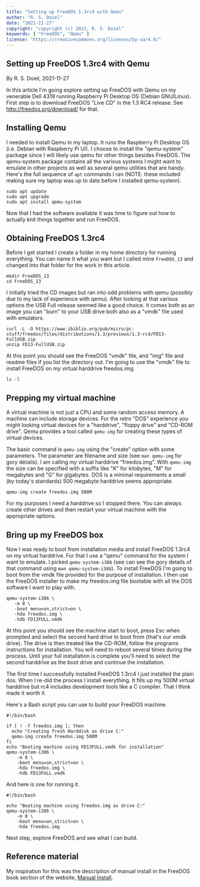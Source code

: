 ```yaml
---
title: "Setting up FreeDOS 1.3rc4 with Qemu"
author: "R. S. Doiel"
date: "2021-11-27"
copyright: "copyright (c) 2021, R. S. Doiel"
keywords: [ "FreeDOS", "Qemu" ]
license: "https://creativecommons.org/licenses/by-sa/4.0/"
---
```


Setting up FreeDOS 1.3rc4 with Qemu
-----------------------------------

By R. S. Doiel, 2021-11-27

In this article I'm going explore setting up FreeDOS with Qemu
on my venerable Dell 4319 running Raspberry Pi Desktop OS (Debian
GNU/Linux).  First step is to download FreeDOS "Live CD" in the
1.3 RC4 release. See http://freedos.org/download/ for that.

Installing Qemu
---------------

I needed to install Qemu in my laptop. It runs the Raspberry Pi
Desktop OS (i.e. Debian with Raspberry Pi UI). I choose to install
the "qemu-system" package since I will likely use qemu for other
things besides FreeDOS. The qemu-system package contains all the
various systems I might want to emulate in other projects as well
as several qemu utilities that are handy.  Here's the full sequence
of `apt` commands I ran (NOTE: these included making sure my laptop
was up to date before I installed qemu-system).

~~~
sudo apt update
sudo apt upgrade
sudo apt install qemu-system
~~~

Now that I had the software available it was time to figure out
how to actually knit things together and run FreeDOS.


Obtaining FreeDOS 1.3rc4
------------------------

Before I get started I create a folder in my home directory
for running everything. You can name it what you want
but I called mine `FreeDOS_13` and changed into that folder
for the work in this article.

~~~
mkdir FreeDOS_13
cd FreeDOS_13
~~~

I initially tried the CD images but ran into odd problems with
qemu (possibly due to my lack of experience with qemu).
After looking at that various options the USB Full release
seemed like a good choice. It comes both as an image you can
"burn" to your USB drive both also as a "vmdk" file used with
emulators.

~~~
curl -L -O https://www.ibiblio.org/pub/micro/pc-stuff/freedos/files/distributions/1.3/previews/1.3-rc4/FD13-FullUSB.zip
unzip FD13-FullUSB.zip
~~~

At this point you should see the FreeDOS "vmdk" file, and "img" file and readme files if you list the directory out. I'm going to use the "vmdk" file to install FreeDOS on my virtual harddrive freedos.img.

~~~
ls -l 
~~~

Prepping my virtual machine
---------------------------

A virtual machine is not just a CPU and some random
access memory. A machine can include storage devices. For
the retro "DOS" experience you might looking virtual devices
for a "harddrive", "floppy drive" and "CD-ROM drive". 
Qemu provides a tool called `qemu-img` for creating 
these types of virtual devices.

The basic command is `qemu-img` using the "create" option with
some parameters.  The parameter are filename and size (see
`man qemu-img` for gory details). I am calling my virtual
harddrive "freedos.img".  With `qemu-img` the size can be
specified with a suffix like "K" for kilobytes,  "M" for
megabytes and "G" for gigabytes. DOS is a minimal requirements
a small (by today's standards) 500 megabyte harddrive seems
appropriate.

~~~
qemu-img create freedos.img 500M
~~~

For my purposes I need a harddrive so I stopped there. You
can always create other drives and then restart your virtual
machine with the appropriate options.

Bring up my FreeDOS box
-----------------------

Now I was ready to boot from installation media and install
FreeDOS 1.3rc4 on my virtual harddrive.  For that I
use a "qemu" command for the system I want to emulate.
I picked `qemu-system-i386` (see can see
the gory details of that command using `man qemu-system-i386`).
To install FreeDOS I'm going to boot from the vmdk file 
provided for the purpose of installation. I then use the FreeDOS
installer to make my freedos.img file bootable with all the
DOS software I want to play with.

~~~
qemu-system-i386 \
   -m 8 \
   -boot menu=on,strict=on \
   -hda freedos.img \
   -hdb FD13FULL.vmdk
~~~

At this point you should see the machine start to boot, press Esc
when prompted and select the second hard drive to boot from (that's
our vmdk drive).  The drive is then treated like the CD-ROM, follow
the programs instructions for installation. You will need to reboot
several times during the process. Until your full installation is
complete you'll need to select the second harddrive as the boot drive
and continue the installation.

The first time I successfully installed FreeDOS 1.3rc4 I just installed
the plain dos. When I re-did the process I install everything. It
fills up my 500M virtual harddrive but rc4 includes development tools
like a C compiler.  That I think made it worth it.

Here's a Bash script you can use to build your FreeDOS machine.

~~~
#!/bin/bash

if [ ! -f freedos.img ]; then
  echo "Creating fresh Harddisk as drive C:"
  qemu-img create freedos.img 500M
fi
echo "Booting machine using FD13FULL.vmdk for installation"
qemu-system-i386 \
    -m 8 \
    -boot menu=on,strict=on \
    -hda freedos.img \
    -hdb FD13FULL.vmdk
~~~

And here is one for running it.

~~~
#!/bin/bash

echo "Booting machine using freedos.img as drive C:"
qemu-system-i386 \
    -m 8 \
    -boot menu=on,strict=on \
    -hda freedos.img
~~~

Next step, explore FreeDOS and see what I can build.


Reference material
------------------

My inspiration for this was the description of manual install in
the FreeDOS book section of the website, [Manual Install](https://www.freedos.org/books/get-started/june14-manual-install.html).



